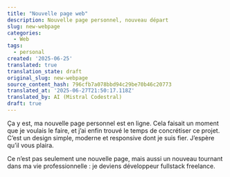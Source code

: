 ```yaml
---
title: "Nouvelle page web"
description: Nouvelle page personnel, nouveau départ
slug: new-webpage
categories:
  - Web
tags:
  - personal
created: '2025-06-25'
translated: true
translation_state: draft
original_slug: new-webpage
source_content_hash: 796cfb7a078bbd94c29be70b46c20773
translated_at: '2025-06-27T21:50:17.118Z'
translated_by: AI (Mistral Codestral)
draft: true
---
```


Ça y est, ma nouvelle page personnel est en ligne. Cela faisait un moment que je voulais le faire, et j’ai enfin trouvé le temps de concrétiser ce projet. C’est un design simple, moderne et responsive dont je suis fier. J’espère qu’il vous plaira.

Ce n’est pas seulement une nouvelle page, mais aussi un nouveau tournant dans ma vie professionnelle : je deviens développeur fullstack freelance.
